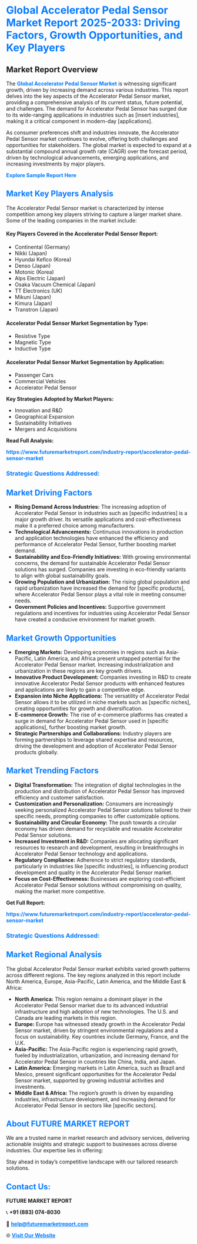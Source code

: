 <h1 style="color: #007BFF;">Global Accelerator Pedal Sensor Market Report 2025-2033: Driving Factors, Growth Opportunities, and Key Players</h1>

<section id="overview">
<h2>Market Report Overview</h2>
<p>The <a href="https://www.futuremarketreport.com/industry-report/accelerator-pedal-sensor-market" style="color: #007BFF; text-decoration: none;"><strong>Global Accelerator Pedal Sensor Market</strong></a> is witnessing significant growth, driven by increasing demand across various industries. This report delves into the key aspects of the Accelerator Pedal Sensor market, providing a comprehensive analysis of its current status, future potential, and challenges. The demand for Accelerator Pedal Sensor has surged due to its wide-ranging applications in industries such as [insert industries], making it a critical component in modern-day [applications].</p>
<p>As consumer preferences shift and industries innovate, the Accelerator Pedal Sensor market continues to evolve, offering both challenges and opportunities for stakeholders. The global market is expected to expand at a substantial compound annual growth rate (CAGR) over the forecast period, driven by technological advancements, emerging applications, and increasing investments by major players.</p>
</section>

<section id="overview">
<p><a href="https://www.futuremarketreport.com/request-sample/reportId=126613" style="color: #007BFF; text-decoration: none;"><strong>Explore Sample Report Here</strong></a></p>
</section>

<section id="key-players">
<h2 style="color: #007BFF;">Market Key Players Analysis</h2>
<p>The Accelerator Pedal Sensor market is characterized by intense competition among key players striving to capture a larger market share. Some of the leading companies in the market include:</p>
<h4>Key Players Covered in the Accelerator Pedal Sensor Report:</h4>
<ul><li>Continental (Germany)</li><li>Nikki (Japan)</li><li>Hyundai Kefico (Korea)</li><li>Denso (Japan)</li><li>Motonic (Korea)</li><li>Alps Electric (Japan)</li><li>Osaka Vacuum Chemical (Japan)</li><li>TT Electronics (UK)</li><li>Mikuni (Japan)</li><li>Kimura (Japan)</li><li>Transtron (Japan)</li></ul>
<h4>Accelerator Pedal Sensor Market Segmentation by Type:</h4>
<ul><li>Resistive Type</li><li>Magnetic Type</li><li>Inductive Type</li></ul>

<h4>Accelerator Pedal Sensor Market Segmentation by Application:</h4>
<ul><li>Passenger Cars</li><li>Commercial Vehicles</li><li>Accelerator Pedal Sensor</li></ul>
<p><strong>Key Strategies Adopted by Market Players:</strong></p>
<ul>
<li>Innovation and R&D</li>
<li>Geographical Expansion</li>
<li>Sustainability Initiatives</li>
<li>Mergers and Acquisitions</li>
</ul>
</section>

<section>
<p><strong>Read Full Analysis: </strong></p><a href="https://www.futuremarketreport.com/industry-report/accelerator-pedal-sensor-market" style="color: #007BFF; text-decoration: none;"><strong>https://www.futuremarketreport.com/industry-report/accelerator-pedal-sensor-market</strong></a>
<h3 style="color: #007BFF;">Strategic Questions Addressed:</h3>
</section>

<section id="driving-factors">
<h2 style="color: #007BFF;">Market Driving Factors</h2>
<ul>
<li><strong>Rising Demand Across Industries:</strong> The increasing adoption of Accelerator Pedal Sensor in industries such as [specific industries] is a major growth driver. Its versatile applications and cost-effectiveness make it a preferred choice among manufacturers.</li>
<li><strong>Technological Advancements:</strong> Continuous innovations in production and application technologies have enhanced the efficiency and performance of Accelerator Pedal Sensor, further boosting market demand.</li>
<li><strong>Sustainability and Eco-Friendly Initiatives:</strong> With growing environmental concerns, the demand for sustainable Accelerator Pedal Sensor solutions has surged. Companies are investing in eco-friendly variants to align with global sustainability goals.</li>
<li><strong>Growing Population and Urbanization:</strong> The rising global population and rapid urbanization have increased the demand for [specific products], where Accelerator Pedal Sensor plays a vital role in meeting consumer needs.</li>
<li><strong>Government Policies and Incentives:</strong> Supportive government regulations and incentives for industries using Accelerator Pedal Sensor have created a conducive environment for market growth.</li>
</ul>
</section>

<section id="growth-opportunities">
<h2 style="color: #007BFF;">Market Growth Opportunities</h2>
<ul>
<li><strong>Emerging Markets:</strong> Developing economies in regions such as Asia-Pacific, Latin America, and Africa present untapped potential for the Accelerator Pedal Sensor market. Increasing industrialization and urbanization in these regions are key growth drivers.</li>
<li><strong>Innovative Product Development:</strong> Companies investing in R&D to create innovative Accelerator Pedal Sensor products with enhanced features and applications are likely to gain a competitive edge.</li>
<li><strong>Expansion into Niche Applications:</strong> The versatility of Accelerator Pedal Sensor allows it to be utilized in niche markets such as [specific niches], creating opportunities for growth and diversification.</li>
<li><strong>E-commerce Growth:</strong> The rise of e-commerce platforms has created a surge in demand for Accelerator Pedal Sensor used in [specific applications], further boosting market growth.</li>
<li><strong>Strategic Partnerships and Collaborations:</strong> Industry players are forming partnerships to leverage shared expertise and resources, driving the development and adoption of Accelerator Pedal Sensor products globally.</li>
</ul>
</section>

<section id="trending-factors">
<h2 style="color: #007BFF;">Market Trending Factors</h2>
<ul>
<li><strong>Digital Transformation:</strong> The integration of digital technologies in the production and distribution of Accelerator Pedal Sensor has improved efficiency and customer satisfaction.</li>
<li><strong>Customization and Personalization:</strong> Consumers are increasingly seeking personalized Accelerator Pedal Sensor solutions tailored to their specific needs, prompting companies to offer customizable options.</li>
<li><strong>Sustainability and Circular Economy:</strong> The push towards a circular economy has driven demand for recyclable and reusable Accelerator Pedal Sensor solutions.</li>
<li><strong>Increased Investment in R&D:</strong> Companies are allocating significant resources to research and development, resulting in breakthroughs in Accelerator Pedal Sensor technology and applications.</li>
<li><strong>Regulatory Compliance:</strong> Adherence to strict regulatory standards, particularly in industries like [specific industries], is influencing product development and quality in the Accelerator Pedal Sensor market.</li>
<li><strong>Focus on Cost-Effectiveness:</strong> Businesses are exploring cost-efficient Accelerator Pedal Sensor solutions without compromising on quality, making the market more competitive.</li>
</ul>
</section>

<section>
<p><strong>Get Full Report: </strong></p><a href="https://www.futuremarketreport.com/industry-report/accelerator-pedal-sensor-market" style="color: #007BFF; text-decoration: none;"><strong>https://www.futuremarketreport.com/industry-report/accelerator-pedal-sensor-market</strong></a>
<h3 style="color: #007BFF;">Strategic Questions Addressed:</h3>
</section>


<section id="regional-analysis">
<h2 style="color: #007BFF;">Market Regional Analysis</h2>
<p>The global Accelerator Pedal Sensor market exhibits varied growth patterns across different regions. The key regions analyzed in this report include North America, Europe, Asia-Pacific, Latin America, and the Middle East & Africa:</p>
<ul>
<li><strong>North America:</strong> This region remains a dominant player in the Accelerator Pedal Sensor market due to its advanced industrial infrastructure and high adoption of new technologies. The U.S. and Canada are leading markets in this region.</li>
<li><strong>Europe:</strong> Europe has witnessed steady growth in the Accelerator Pedal Sensor market, driven by stringent environmental regulations and a focus on sustainability. Key countries include Germany, France, and the U.K.</li>
<li><strong>Asia-Pacific:</strong> The Asia-Pacific region is experiencing rapid growth, fueled by industrialization, urbanization, and increasing demand for Accelerator Pedal Sensor in countries like China, India, and Japan.</li>
<li><strong>Latin America:</strong> Emerging markets in Latin America, such as Brazil and Mexico, present significant opportunities for the Accelerator Pedal Sensor market, supported by growing industrial activities and investments.</li>
<li><strong>Middle East & Africa:</strong> The region’s growth is driven by expanding industries, infrastructure development, and increasing demand for Accelerator Pedal Sensor in sectors like [specific sectors].</li>
</ul>
</section>

<footer>
<h2 style="color: #007BFF;">About FUTURE MARKET REPORT</h2>
<p>We are a trusted name in market research and advisory services, delivering actionable insights and strategic support to businesses across diverse industries. Our expertise lies in offering:</p>

<p>Stay ahead in today’s competitive landscape with our tailored research solutions.</p>

<h2 style="color: #007BFF;">Contact Us:</h2>
<p><strong>FUTURE MARKET REPORT</strong></p>
<p>📞 <strong>+91 (883) 074-8030</strong></p>
<p>📧 <strong><a href="mailto:help@futuremarketreport.com" style="color: #007BFF;">help@futuremarketreport.com</a></strong></p>
<p>🌐 <strong><a href="https://www.futuremarketreport.com/" style="color: #007BFF;">Visit Our Website</a></strong></p>
</footer>